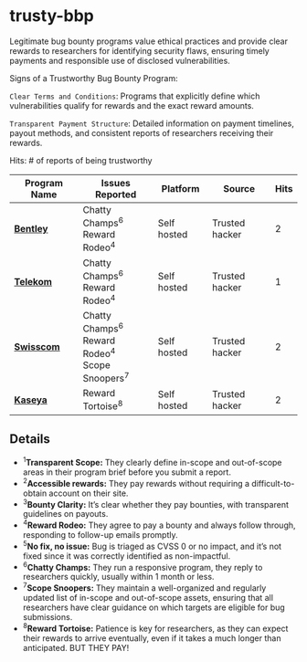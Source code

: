 # trusty-bbp
Legitimate bug bounty programs value ethical practices and provide clear rewards to researchers for identifying security flaws, ensuring timely payments and responsible use of disclosed vulnerabilities.

Signs of a Trustworthy Bug Bounty Program:

`Clear Terms and Conditions`: Programs that explicitly define which vulnerabilities qualify for rewards and the exact reward amounts.

`Transparent Payment Structure`: Detailed information on payment timelines, payout methods, and consistent reports of researchers receiving their rewards.


Hits: # of reports of being trustworthy


| Program Name              | Issues Reported                                        | Platform | Source     | Hits
|---------------------------|-------------------------------------------------------|------------|----------------------| ------
| **[Bentley](https://www.bentley.com/legal/bug-bounty-report/)**    | Chatty Champs<sup>6</sup><br>Reward Rodeo<sup>4</sup> |Self hosted| Trusted hacker        |2
| **[Telekom](https://www.telekom.com/en/company/data-privacy-and-security/news/help-us-to-become-better-360054)**    | Chatty Champs<sup>6</sup><br>Reward Rodeo<sup>4</sup> |Self hosted| Trusted hacker        | 1
| **[Swisscom](https://github.com/swisscom/bugbounty)**    | Chatty Champs<sup>6</sup><br>Reward Rodeo<sup>4</sup><br>Scope Snoopers<sup>7</sup> |Self hosted| Trusted hacker        |2
| **[Kaseya](https://www.kaseya.com/trust-center/vulnerability-disclosure-policy/)** |Reward Tortoise<sup>8</sup> | Self hosted| Trusted hacker     | 2 


## Details

- <sup>1</sup>**Transparent Scope:** They clearly define in-scope and out-of-scope areas in their program brief before you submit a report.
- <sup>2</sup>**Accessible rewards:** They pay rewards without requiring a difficult-to-obtain account on their site.
- <sup>3</sup>**Bounty Clarity:** It’s clear whether they pay bounties, with transparent guidelines on payouts.  
- <sup>4</sup>**Reward Rodeo:** They agree to pay a bounty and always follow through, responding to follow-up emails promptly.
- <sup>5</sup>**No fix, no issue:**  Bug is triaged as CVSS 0 or no impact, and it’s not fixed since it was correctly identified as non-impactful.
- <sup>6</sup>**Chatty Champs:** They run a responsive program, they reply to researchers quickly, usually within 1 month or less.
- <sup>7</sup>**Scope Snoopers:** They maintain a well-organized and regularly updated list of in-scope and out-of-scope assets, ensuring that all researchers have clear guidance on which targets are eligible for bug submissions.
- <sup>8</sup>**Reward Tortoise:** Patience is key for researchers, as they can expect their rewards to arrive eventually, even if it takes a much longer than anticipated. BUT THEY PAY!
